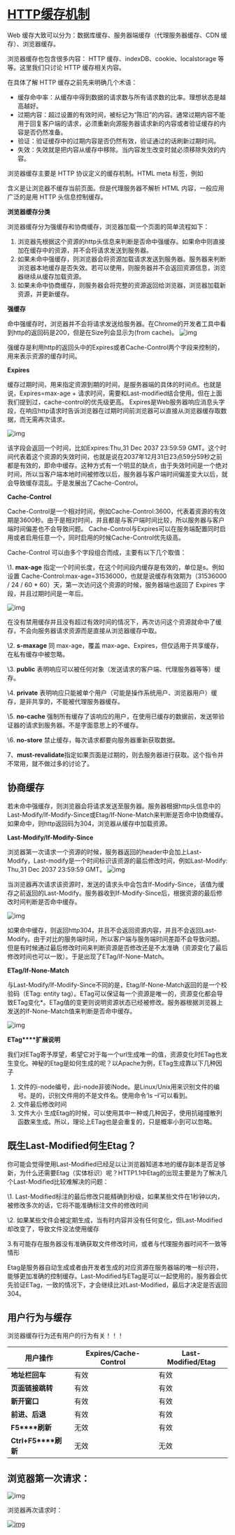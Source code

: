 # [HTTP缓存机制](https://www.cnblogs.com/ranyonsue/p/8918908.html)

Web 缓存大致可以分为：数据库缓存、服务器端缓存（代理服务器缓存、CDN 缓存）、浏览器缓存。

浏览器缓存也包含很多内容： HTTP 缓存、indexDB、cookie、localstorage 等等。这里我们只讨论 HTTP 缓存相关内容。

在具体了解 HTTP 缓存之前先来明确几个术语：

* 缓存命中率：从缓存中得到数据的请求数与所有请求数的比率。理想状态是越高越好。
* 过期内容：超过设置的有效时间，被标记为“陈旧”的内容。通常过期内容不能用于回复客户端的请求，必须重新向源服务器请求新的内容或者验证缓存的内容是否仍然准备。
* 验证：验证缓存中的过期内容是否仍然有效，验证通过的话刷新过期时间。
* 失效：失效就是把内容从缓存中移除。当内容发生改变时就必须移除失效的内容。

浏览器缓存主要是 HTTP 协议定义的缓存机制。HTML meta 标签，例如

<META HTTP-EQUIV="Pragma" CONTENT="no-store">

含义是让浏览器不缓存当前页面。但是代理服务器不解析 HTML 内容，一般应用广泛的是用 HTTP 头信息控制缓存。

 

**浏览器缓存分类**

浏览器缓存分为强缓存和协商缓存，浏览器加载一个页面的简单流程如下：

1. 浏览器先根据这个资源的http头信息来判断是否命中强缓存。如果命中则直接加在缓存中的资源，并不会将请求发送到服务器。
2. 如果未命中强缓存，则浏览器会将资源加载请求发送到服务器。服务器来判断浏览器本地缓存是否失效。若可以使用，则服务器并不会返回资源信息，浏览器继续从缓存加载资源。
3. 如果未命中协商缓存，则服务器会将完整的资源返回给浏览器，浏览器加载新资源，并更新缓存。

 

**强缓存**

命中强缓存时，浏览器并不会将请求发送给服务器。在Chrome的开发者工具中看到http的返回码是200，但是在Size列会显示为(from cache)。
![img](https://images2018.cnblogs.com/blog/940884/201804/940884-20180423141536107-329179455.png)

强缓存是利用http的返回头中的Expires或者Cache-Control两个字段来控制的，用来表示资源的缓存时间。

**Expires**

缓存过期时间，用来指定资源到期的时间，是服务器端的具体的时间点。也就是说，Expires=max-age + 请求时间，需要和Last-modified结合使用。但在上面我们提到过，cache-control的优先级更高。 Expires是Web服务器响应消息头字段，在响应http请求时告诉浏览器在过期时间前浏览器可以直接从浏览器缓存取数据，而无需再次请求。

 ![img](https://images2018.cnblogs.com/blog/940884/201804/940884-20180423141609527-358000355.png)

该字段会返回一个时间，比如Expires:Thu,31 Dec 2037 23:59:59 GMT。这个时间代表着这个资源的失效时间，也就是说在2037年12月31日23点59分59秒之前都是有效的，即命中缓存。这种方式有一个明显的缺点，由于失效时间是一个绝对时间，所以当客户端本地时间被修改以后，服务器与客户端时间偏差变大以后，就会导致缓存混乱。于是发展出了Cache-Control。

**Cache-Control**

Cache-Control是一个相对时间，例如Cache-Control:3600，代表着资源的有效期是3600秒。由于是相对时间，并且都是与客户端时间比较，所以服务器与客户端时间偏差也不会导致问题。
Cache-Control与Expires可以在服务端配置同时启用或者启用任意一个，同时启用的时候Cache-Control优先级高。

Cache-Control 可以由多个字段组合而成，主要有以下几个取值：

\1. **max-age** 指定一个时间长度，在这个时间段内缓存是有效的，单位是s。例如设置 Cache-Control:max-age=31536000，也就是说缓存有效期为（31536000 / 24 / 60 * 60）天，第一次访问这个资源的时候，服务器端也返回了 Expires 字段，并且过期时间是一年后。

 ![img](https://images2018.cnblogs.com/blog/940884/201804/940884-20180423141638673-1917674992.png)

在没有禁用缓存并且没有超过有效时间的情况下，再次访问这个资源就命中了缓存，不会向服务器请求资源而是直接从浏览器缓存中取。

\2. **s-maxage** 同 max-age，覆盖 max-age、Expires，但仅适用于共享缓存，在私有缓存中被忽略。

\3. **public** 表明响应可以被任何对象（发送请求的客户端、代理服务器等等）缓存。

\4. **private** 表明响应只能被单个用户（可能是操作系统用户、浏览器用户）缓存，是非共享的，不能被代理服务器缓存。

\5. **no-cache** 强制所有缓存了该响应的用户，在使用已缓存的数据前，发送带验证器的请求到服务器。不是字面意思上的不缓存。

\6. **no-store** 禁止缓存，每次请求都要向服务器重新获取数据。

7、**must-revalidate**指定如果页面是过期的，则去服务器进行获取。这个指令并不常用，就不做过多的讨论了。

## 协商缓存

若未命中强缓存，则浏览器会将请求发送至服务器。服务器根据http头信息中的Last-Modify/If-Modify-Since或Etag/If-None-Match来判断是否命中协商缓存。如果命中，则http返回码为304，浏览器从缓存中加载资源。

**Last-Modify/If-Modify-Since**

浏览器第一次请求一个资源的时候，服务器返回的header中会加上Last-Modify，Last-modify是一个时间标识该资源的最后修改时间，例如Last-Modify: Thu,31 Dec 2037 23:59:59 GMT。
![img](https://images2018.cnblogs.com/blog/940884/201804/940884-20180423141852114-1757065670.png)

当浏览器再次请求该资源时，发送的请求头中会包含If-Modify-Since，该值为缓存之前返回的Last-Modify。服务器收到If-Modify-Since后，根据资源的最后修改时间判断是否命中缓存。

![img](https://images2018.cnblogs.com/blog/940884/201804/940884-20180423141732879-1484228353.png)

如果命中缓存，则返回http304，并且不会返回资源内容，并且不会返回Last-Modify。由于对比的服务端时间，所以客户端与服务端时间差距不会导致问题。但是有时候通过最后修改时间来判断资源是否修改还是不太准确（资源变化了最后修改时间也可以一致）。于是出现了ETag/If-None-Match。

**ETag/If-None-Match**

与Last-Modify/If-Modify-Since不同的是，Etag/If-None-Match返回的是一个校验码（ETag: entity tag）。ETag可以保证每一个资源是唯一的，资源变化都会导致ETag变化*。ETag值的变更则说明资源状态已经被修改。服务器根据浏览器上发送的If-None-Match值来判断是否命中缓存。

 ![img](https://images2018.cnblogs.com/blog/940884/201804/940884-20180423141918779-1206116367.png)

 

 **ETag****扩展说明**

我们对ETag寄予厚望，希望它对于每一个url生成唯一的值，资源变化时ETag也发生变化。神秘的Etag是如何生成的呢？以Apache为例，ETag生成靠以下几种因子

1. 文件的i-node编号，此i-node非彼iNode。是Linux/Unix用来识别文件的编号。是的，识别文件用的不是文件名。使用命令’ls –I’可以看到。
2. 文件最后修改时间
3. 文件大小
   生成Etag的时候，可以使用其中一种或几种因子，使用抗碰撞散列函数来生成。所以，理论上ETag也是会重复的，只是概率小到可以忽略。

## 既生Last-Modified何生Etag？

你可能会觉得使用Last-Modified已经足以让浏览器知道本地的缓存副本是否足够新，为什么还需要Etag（实体标识）呢？HTTP1.1中Etag的出现主要是为了解决几个Last-Modified比较难解决的问题：

\1. Last-Modified标注的最后修改只能精确到秒级，如果某些文件在1秒钟以内，被修改多次的话，它将不能准确标注文件的修改时间

\2. 如果某些文件会被定期生成，当有时内容并没有任何变化，但Last-Modified却改变了，导致文件没法使用缓存

3.有可能存在服务器没有准确获取文件修改时间，或者与代理服务器时间不一致等情形

Etag是服务器自动生成或者由开发者生成的对应资源在服务器端的唯一标识符，能够更加准确的控制缓存。Last-Modified与ETag是可以一起使用的，服务器会优先验证ETag，一致的情况下，才会继续比对Last-Modified，最后才决定是否返回304。

## 用户行为与缓存

浏览器缓存行为还有用户的行为有关！！！

| **用户操作**        | **Expires/Cache-Control** | **Last-Modified/Etag** |
| ------------------- | ------------------------- | ---------------------- |
| **地址栏回车**      | 有效                      | 有效                   |
| **页面链接跳转**    | 有效                      | 有效                   |
| **新开窗口**        | 有效                      | 有效                   |
| **前进、后退**      | 有效                      | 有效                   |
| **F5****刷新**      | 无效                      | 有效                   |
| **Ctrl+F5****刷新** | 无效                      | 无效                   |



## 浏览器第一次请求：

![img](https://images2018.cnblogs.com/blog/940884/201804/940884-20180423141945261-83532090.png)

 

浏览器再次请求时：

[![img](https://images2018.cnblogs.com/blog/940884/201804/940884-20180423141951735-912699213.png)](http://jbcdn2.b0.upaiyun.com/2016/07/c55ff974d09c5b729c795cb7fe7d5950.png)

